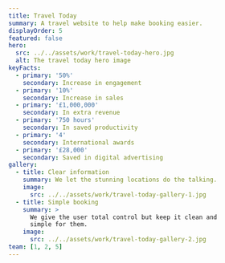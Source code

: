 ```yaml
---
title: Travel Today
summary: A travel website to help make booking easier.
displayOrder: 5
featured: false
hero:
  src: ../../assets/work/travel-today-hero.jpg
  alt: The travel today hero image
keyFacts:
  - primary: '50%'
    secondary: Increase in engagement
  - primary: '10%'
    secondary: Increase in sales
  - primary: '£1,000,000'
    secondary: In extra revenue
  - primary: '750 hours'
    secondary: In saved productivity
  - primary: '4'
    secondary: International awards
  - primary: '£28,000'
    secondary: Saved in digital advertising
gallery:
  - title: Clear information
    summary: We let the stunning locations do the talking.
    image:
      src: ../../assets/work/travel-today-gallery-1.jpg
  - title: Simple booking
    summary: >
      We give the user total control but keep it clean and
      simple for them.
    image:
      src: ../../assets/work/travel-today-gallery-2.jpg
team: [1, 2, 5]
---
```

